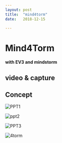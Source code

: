```yaml
---
layout: post
title:  "mind4torm"
date:   2018-12-15

---
```

# Mind4Torm
#### with EV3 and mindstorm


## video & capture



## Concept

![PPT1](https://raw.githubusercontent.com/suzishin/suzishin.github.io/master/KakaoTalk_20181212_140724794.png)

![ppt2](https://raw.githubusercontent.com/suzishin/suzishin.github.io/master/KakaoTalk_20181212_140759064.png)

![PPT3](https://raw.githubusercontent.com/suzishin/suzishin.github.io/master/KakaoTalk_20181212_140821701.png)

![4torm](https://raw.githubusercontent.com/suzishin/suzishin.github.io/master/KakaoTalk_20181211_213706707.jpg)

